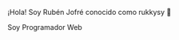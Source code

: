 ¡Hola! Soy Rubén Jofré conocido como rukkysy 👋

Soy Programador Web

<!---
rukkysy/rukkysy is a ✨ special ✨ repository because its `README.md` (this file) appears on your GitHub profile.
You can click the Preview link to take a look at your changes.
--->
